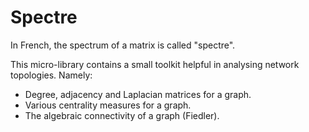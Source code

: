 # Spectre

In French, the spectrum of a matrix is called "spectre".

This micro-library contains a small toolkit helpful in analysing network topologies. Namely:
- Degree, adjacency and Laplacian matrices for a graph.
- Various centrality measures for a graph.
- The algebraic connectivity of a graph (Fiedler).


